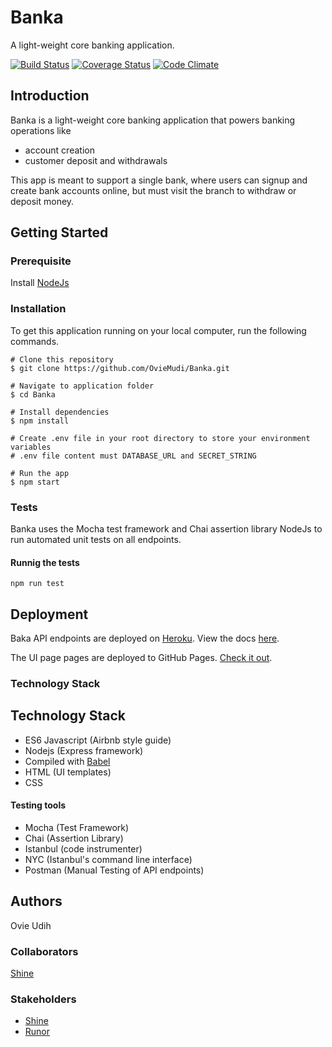 # Banka

A light-weight core banking application.

[![Build Status](https://travis-ci.org/OvieMudi/Banka.svg?branch=develop)](https://travis-ci.com/OvieMudi/Banka?branch=develop) [![Coverage Status](https://coveralls.io/repos/github/OvieMudi/Banka/badge.svg?branch=develop&service=github)](https://coveralls.io/github/OvieMudi/Banka?branch=develop) [![Code Climate](https://codeclimate.com/github/OvieMudi/Banka/badges/gpa.svg)](https://codeclimate.com/github/OvieMudi/Banka)

## Introduction

Banka is a light-weight core banking application that powers banking operations like

- account creation
- customer deposit and withdrawals

This app is meant to support a single bank, where users can signup and create bank accounts online, but must visit the branch to withdraw or deposit money.

## Getting Started

### Prerequisite

Install [NodeJs](https://nodejs.org/en/download/)

### Installation

To get this application running on your local computer, run the following commands.

```
# Clone this repository
$ git clone https://github.com/OvieMudi/Banka.git

# Navigate to application folder
$ cd Banka

# Install dependencies
$ npm install

# Create .env file in your root directory to store your environment variables
# .env file content must DATABASE_URL and SECRET_STRING

# Run the app
$ npm start
```

### Tests

Banka uses the Mocha test framework and Chai assertion library NodeJs to run automated unit tests on all endpoints.

#### Runnig the tests

`npm run test`

## Deployment

Baka API endpoints are deployed on [Heroku](http://calm-dusk-51134.herokuapp.com/v1/api). View the docs [here](http://calm-dusk-51134.herokuapp.com/docs).

The UI page pages are deployed to GitHub Pages. [Check it out](https://oviemudi.github.io/Banka/UI/).

### Technology Stack

## Technology Stack

- ES6 Javascript (Airbnb style guide)
- Nodejs (Express framework)
- Compiled with [Babel](https://babeljs.io)
- HTML (UI templates)
- CSS

#### Testing tools

- Mocha (Test Framework)
- Chai (Assertion Library)
- Istanbul (code instrumenter)
- NYC (Istanbul's command line interface)
- Postman (Manual Testing of API endpoints)

## Authors

Ovie Udih

### Collaborators

[Shine](https://github.com/Mrshinezee)

### Stakeholders

- [Shine](https://github.com/Mrshinezee)
- [Runor](https://github.com/kampkelly)
